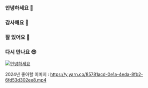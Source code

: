### 안녕하세요 👋
### 감사해요 🙏
### 잘 있어요 👋
### 다시 만나요 😎

[![안녕하세요](https://img.youtube.com/vi/xCLN7HiVr0o/0.jpg)](https://www.youtube.com/watch?v=xCLN7HiVr0o)

2024년 좋아할 이미지 : https://y.yarn.co/85781acd-0e1a-4eda-8fb2-6fd53d302ee8.mp4

<!--
**bowies/bowies** is a ✨ _special_ ✨ repository because its `README.md` (this file) appears on your GitHub profile.

Here are some ideas to get you started:

- 🔭 I’m currently working on ...
- 🌱 I’m currently learning ...
- 👯 I’m looking to collaborate on ...
- 🤔 I’m looking for help with ...
- 💬 Ask me about ...
- 📫 How to reach me: ...
- 😄 Pronouns: ...
- ⚡ Fun fact: ...
-->
